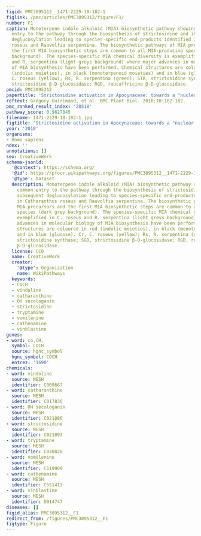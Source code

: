 ```yaml
---
figid: PMC3095312__1471-2229-10-182-1
figlink: /pmc/articles/PMC3095312/figure/F1/
number: F1
caption: Monoterpene indole alkaloid (MIA) biosynthetic pathway showing the common
  entry to the pathway through the biosynthesis of strictosidine and its subsequent
  deglucosylation leading to species-specific end-products identified in Catharanthus
  roseus and Rauvolfia serpentina. The biosynthetic pathways of MIA precursors and
  the first MIA biosynthetic steps are common to all MIA-producing species (dark grey
  background). The species-specific MIA chemical diversity is exemplified in C. roseus
  and R. serpentina (light greys background) where major advances in molecular biology
  of MIA biosynthesis have been performed. Chemical structures are coloured in red
  (indolic moieties), in black (monoterpenoid moieties) and in blue (glucose). Cr,
  C. roseus (yellow); Rs, R. serpentina (green); STR, strictosidine synthase; SGD,
  strictosidine β-D-glucosidase; RGD, raucaffricine β-D-glucosidase.
pmcid: PMC3095312
papertitle: 'Strictosidine activation in Apocynaceae: towards a "nuclear time bomb"?.'
reftext: Grégory Guirimand, et al. BMC Plant Biol. 2010;10:182-182.
pmc_ranked_result_index: '28518'
pathway_score: 0.9627045
filename: 1471-2229-10-182-1.jpg
figtitle: 'Strictosidine activation in Apocynaceae: towards a "nuclear time bomb"?'
year: '2010'
organisms:
- Homo sapiens
ndex: ''
annotations: []
seo: CreativeWork
schema-jsonld:
  '@context': https://schema.org/
  '@id': https://pfocr.wikipathways.org/figures/PMC3095312__1471-2229-10-182-1.html
  '@type': Dataset
  description: Monoterpene indole alkaloid (MIA) biosynthetic pathway showing the
    common entry to the pathway through the biosynthesis of strictosidine and its
    subsequent deglucosylation leading to species-specific end-products identified
    in Catharanthus roseus and Rauvolfia serpentina. The biosynthetic pathways of
    MIA precursors and the first MIA biosynthetic steps are common to all MIA-producing
    species (dark grey background). The species-specific MIA chemical diversity is
    exemplified in C. roseus and R. serpentina (light greys background) where major
    advances in molecular biology of MIA biosynthesis have been performed. Chemical
    structures are coloured in red (indolic moieties), in black (monoterpenoid moieties)
    and in blue (glucose). Cr, C. roseus (yellow); Rs, R. serpentina (green); STR,
    strictosidine synthase; SGD, strictosidine β-D-glucosidase; RGD, raucaffricine
    β-D-glucosidase.
  license: CC0
  name: CreativeWork
  creator:
    '@type': Organization
    name: WikiPathways
  keywords:
  - COCH
  - vindoline
  - catharanthine
  - OH secologanin
  - strictosidine
  - tryptamine
  - vomilenine
  - cathenamine
  - vinblastine
genes:
- word: co,CH,
  symbol: COCH
  source: hgnc_symbol
  hgnc_symbol: COCH
  entrez: '1690'
chemicals:
- word: vindoline
  source: MESH
  identifier: C009667
- word: catharanthine
  source: MESH
  identifier: C017836
- word: OH secologanin
  source: MESH
  identifier: C021086
- word: strictosidine
  source: MESH
  identifier: C021093
- word: tryptamine
  source: MESH
  identifier: C030820
- word: vomilenine
  source: MESH
  identifier: C119909
- word: cathenamine
  source: MESH
  identifier: C551413
- word: vinblastine
  source: MESH
  identifier: D014747
diseases: []
figid_alias: PMC3095312__F1
redirect_from: /figures/PMC3095312__F1
figtype: Figure
---
```


